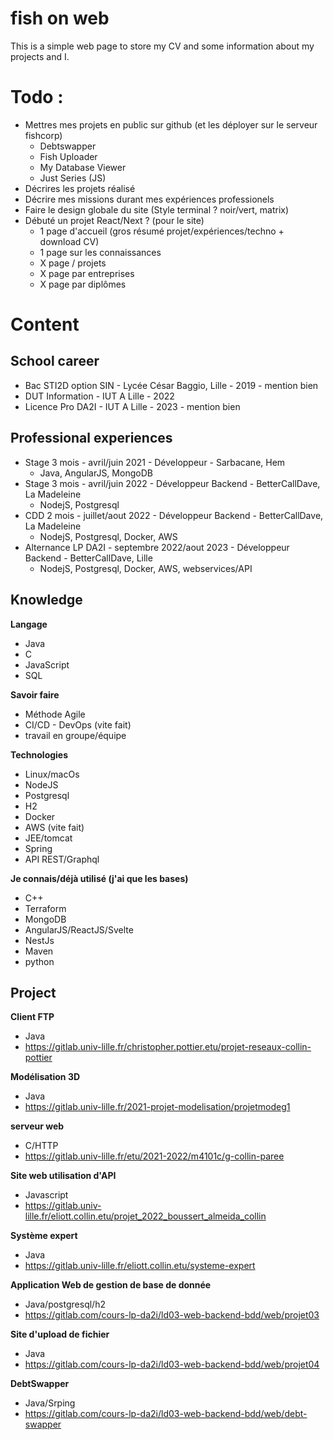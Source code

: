 # fish on web

This is a simple web page to store my CV and some information about my projects and I.

# Todo : 

- Mettres mes projets en public sur github (et les déployer sur le serveur fishcorp)
  - Debtswapper
  - Fish Uploader
  - My Database Viewer
  - Just Series (JS)
- Décrires les projets réalisé
- Décrire mes missions durant mes expériences professionels
- Faire le design globale du site (Style terminal ? noir/vert, matrix)
- Débuté un projet React/Next ? (pour le site)
  - 1 page d'accueil (gros résumé projet/expériences/techno + download CV)
  - 1 page sur les connaissances
  - X page / projets
  - X page par entreprises
  - X page par diplômes


# Content

## School career

- Bac STI2D option SIN - Lycée César Baggio, Lille - 2019 - mention bien
- DUT Information - IUT A Lille - 2022
- Licence Pro DA2I - IUT A Lille - 2023 - mention bien


## Professional experiences

- Stage 3 mois - avril/juin 2021 - Développeur - Sarbacane, Hem
  - Java, AngularJS, MongoDB
- Stage 3 mois - avril/juin 2022 - Développeur Backend - BetterCallDave, La Madeleine
  - NodejS, Postgresql
- CDD 2 mois - juillet/aout 2022 - Développeur Backend - BetterCallDave, La Madeleine
  - NodejS, Postgresql, Docker, AWS
- Alternance LP DA2I - septembre 2022/aout 2023 - Développeur Backend - BetterCallDave, Lille
  - NodejS, Postgresql, Docker, AWS, webservices/API


## Knowledge

**Langage**
  - Java
  - C
  - JavaScript
  - SQL

**Savoir faire**
  - Méthode Agile
  - CI/CD - DevOps (vite fait)
  - travail en groupe/équipe

**Technologies**
  - Linux/macOs
  - NodeJS
  - Postgresql
  - H2
  - Docker
  - AWS (vite fait)
  - JEE/tomcat
  - Spring
  - API REST/Graphql

**Je connais/déjà utilisé (j'ai que les bases)**
  - C++
  - Terraform
  - MongoDB
  - AngularJS/ReactJS/Svelte
  - NestJs
  - Maven
  - python


## Project

**Client FTP**
  - Java
  - https://gitlab.univ-lille.fr/christopher.pottier.etu/projet-reseaux-collin-pottier

**Modélisation 3D**
  - Java
  - https://gitlab.univ-lille.fr/2021-projet-modelisation/projetmodeg1

**serveur web**
  - C/HTTP
  - https://gitlab.univ-lille.fr/etu/2021-2022/m4101c/g-collin-paree

**Site web utilisation d'API**
  - Javascript
  - https://gitlab.univ-lille.fr/eliott.collin.etu/projet_2022_boussert_almeida_collin

**Système expert**
  - Java 
  - https://gitlab.univ-lille.fr/eliott.collin.etu/systeme-expert

**Application Web de gestion de base de donnée**
  - Java/postgresql/h2 
  - https://gitlab.com/cours-lp-da2i/ld03-web-backend-bdd/web/projet03

**Site d'upload de fichier**
  - Java 
  - https://gitlab.com/cours-lp-da2i/ld03-web-backend-bdd/web/projet04

**DebtSwapper**
  - Java/Srping 
  - https://gitlab.com/cours-lp-da2i/ld03-web-backend-bdd/web/debt-swapper
